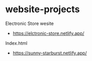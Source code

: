 # website-projects
Electronic Store wesite
- https://elctronic-store.netlify.app/


Index.html
- https://sunny-starburst.netlify.app/
